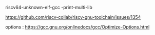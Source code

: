 riscv64-unknown-elf-gcc -print-multi-lib

https://github.com/riscv-collab/riscv-gnu-toolchain/issues/1354

options : https://gcc.gnu.org/onlinedocs/gcc/Optimize-Options.html
